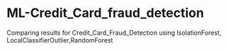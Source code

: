 # ML-Credit_Card_fraud_detection
Comparing results for Credit_Card_Fraud_Detection using IsolationForest, LocalClassifierOutlier,RandomForest
